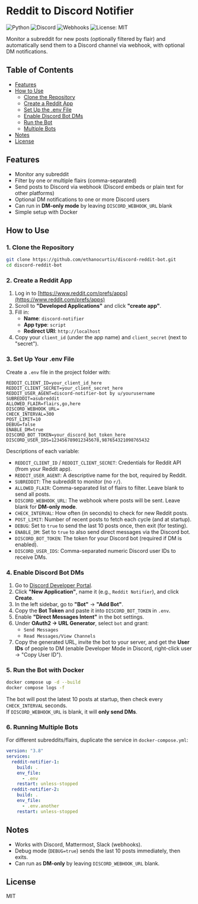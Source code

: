 # Reddit to Discord Notifier

![Python](https://img.shields.io/badge/Python-3.8+-blue) ![Discord](https://img.shields.io/badge/Discord-Bot-brightgreen) ![Webhooks](https://img.shields.io/badge/Webhook-Supported-green) ![License: MIT](https://img.shields.io/badge/License-MIT-yellow)

Monitor a subreddit for new posts (optionally filtered by flair) and automatically send them to a Discord channel via webhook, with optional DM notifications.

## Table of Contents
- [Features](#features)
- [How to Use](#how-to-use)
  - [Clone the Repository](#1-clone-the-repository)
  - [Create a Reddit App](#2-create-a-reddit-app)
  - [Set Up the .env File](#3-set-up-your-env-file)
  - [Enable Discord Bot DMs](#4-enable-discord-bot-dms)
  - [Run the Bot](#5-run-the-bot-with-docker)
  - [Multiple Bots](#6-running-multiple-bots)
- [Notes](#notes)
- [License](#license)

## Features
- Monitor any subreddit
- Filter by one or multiple flairs (comma-separated)
- Send posts to Discord via webhook (Discord embeds or plain text for other platforms)
- Optional DM notifications to one or more Discord users
- Can run in **DM-only mode** by leaving `DISCORD_WEBHOOK_URL` blank
- Simple setup with Docker

## How to Use

### 1. Clone the Repository
```bash
git clone https://github.com/ethanocurtis/discord-reddit-bot.git
cd discord-reddit-bot
```

### 2. Create a Reddit App
1. Log in to [https://www.reddit.com/prefs/apps](https://www.reddit.com/prefs/apps)
2. Scroll to **"Developed Applications"** and click **"create app"**.
3. Fill in:
   - **Name**: `discord-notifier`
   - **App type**: `script`
   - **Redirect URI**: `http://localhost`
4. Copy your `client_id` (under the app name) and `client_secret` (next to "secret").

### 3. Set Up Your .env File
Create a `.env` file in the project folder with:
```env
REDDIT_CLIENT_ID=your_client_id_here
REDDIT_CLIENT_SECRET=your_client_secret_here
REDDIT_USER_AGENT=discord-notifier-bot by u/yourusername
SUBREDDIT=asubreddit
ALLOWED_FLAIR=flairs,go,here
DISCORD_WEBHOOK_URL=
CHECK_INTERVAL=300
POST_LIMIT=10
DEBUG=false
ENABLE_DM=true
DISCORD_BOT_TOKEN=your_discord_bot_token_here
DISCORD_USER_IDS=123456789012345678,987654321098765432
```

Descriptions of each variable:
- `REDDIT_CLIENT_ID` / `REDDIT_CLIENT_SECRET`: Credentials for Reddit API (from your Reddit app).
- `REDDIT_USER_AGENT`: A descriptive name for the bot, required by Reddit.
- `SUBREDDIT`: The subreddit to monitor (no `r/`).
- `ALLOWED_FLAIR`: Comma-separated list of flairs to filter. Leave blank to send all posts.
- `DISCORD_WEBHOOK_URL`: The webhook where posts will be sent. Leave blank for **DM-only mode**.
- `CHECK_INTERVAL`: How often (in seconds) to check for new Reddit posts.
- `POST_LIMIT`: Number of recent posts to fetch each cycle (and at startup).
- `DEBUG`: Set to `true` to send the last 10 posts once, then exit (for testing).
- `ENABLE_DM`: Set to `true` to also send direct messages via the Discord bot.
- `DISCORD_BOT_TOKEN`: The token for your Discord bot (required if DM is enabled).
- `DISCORD_USER_IDS`: Comma-separated numeric Discord user IDs to receive DMs.

### 4. Enable Discord Bot DMs
1. Go to [Discord Developer Portal](https://discord.com/developers/applications).
2. Click **"New Application"**, name it (e.g., `Reddit Notifier`), and click **Create**.
3. In the left sidebar, go to **"Bot"** → **"Add Bot"**.
4. Copy the **Bot Token** and paste it into `DISCORD_BOT_TOKEN` in `.env`.
5. Enable **"Direct Messages Intent"** in the bot settings.
6. Under **OAuth2 → URL Generator**, select `bot` and grant:
   - `Send Messages`
   - `Read Messages/View Channels`
7. Copy the generated URL, invite the bot to your server, and get the **User IDs** of people to DM (enable Developer Mode in Discord, right-click user → "Copy User ID").

### 5. Run the Bot with Docker
```bash
docker compose up -d --build
docker compose logs -f
```
The bot will post the latest 10 posts at startup, then check every `CHECK_INTERVAL` seconds.  
If `DISCORD_WEBHOOK_URL` is blank, it will **only send DMs**.

### 6. Running Multiple Bots
For different subreddits/flairs, duplicate the service in `docker-compose.yml`:
```yaml
version: "3.8"
services:
  reddit-notifier-1:
    build: .
    env_file:
      - .env
    restart: unless-stopped
  reddit-notifier-2:
    build: .
    env_file:
      - .env.another
    restart: unless-stopped
```

## Notes
- Works with Discord, Mattermost, Slack (webhooks).
- Debug mode (`DEBUG=true`) sends the last 10 posts immediately, then exits.
- Can run as **DM-only** by leaving `DISCORD_WEBHOOK_URL` blank.

## License
MIT
